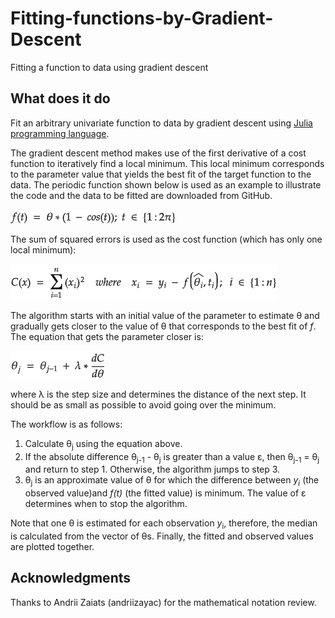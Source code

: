# Fitting-functions-by-Gradient-Descent
Fitting a function to data using gradient descent
## What does it do
Fit an arbitrary univariate function to data by gradient descent using [Julia programming language](https://julialang.org/).

The gradient descent method makes use of the first derivative of a cost function to iteratively find a local minimum. This local minimum corresponds to the parameter value that yields the best fit of the target function to the data.
The periodic function shown below is used as an example to illustrate the code and the data to be fitted are downloaded from GitHub.

![Local functions](https://github.com/jmrmcode/Fitting-functions-by-Gradient-Descent/blob/main/math-20201114.png)

The sum of squared errors is used as the cost function (which has only one local minimum):

![Local functions](https://github.com/jmrmcode/Fitting-functions-by-Gradient-Descent/blob/main/math-20201113.png)

The algorithm starts with an initial value of the parameter to estimate &theta; and gradually gets closer to the value of &theta; that corresponds to the best fit of *f*. The equation that gets the parameter closer is:

![Local functions](https://github.com/jmrmcode/Fitting-functions-by-Gradient-Descent/blob/main/math-20201122.png)

where &lambda; is the step size and determines the distance of the next step. It should be as small as possible to avoid going over the minimum.

The workflow is as follows:

1. Calculate &theta;<sub>j</sub> using the equation above.
2. If the absolute difference &theta;<sub>j-1</sub> - &theta;<sub>j</sub> is greater than a value &epsilon;, then &theta;<sub>j-1</sub> = &theta;<sub>j</sub> and return to step 1. Otherwise, the algorithm jumps to step 3.
3. &theta;<sub>j</sub> is an approximate value of &theta; for which the difference between *y<sub>i</sub>* (the observed value)and *f(t)* (the fitted value) is minimum. The value of &epsilon; determines when to stop the algorithm.

Note that one &theta; is estimated for each observation *y*<sub>i</sub>, therefore, the median is calculated from the vector of &theta;s. Finally, the fitted and observed values are plotted together.

## Acknowledgments

Thanks to Andrii Zaiats (andriizayac) for the mathematical notation review.
